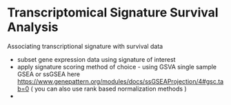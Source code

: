 # Transcriptomical Signature Survival Analysis
Associating transcriptional signature with survival data

-  subset gene expression data using signature of interest
-  apply signature scoring method of choice - using GSVA single sample GSEA or ssGSEA here  https://www.genepattern.org/modules/docs/ssGSEAProjection/4#gsc.tab=0  (  you can also use rank based normalization methods )
-  
